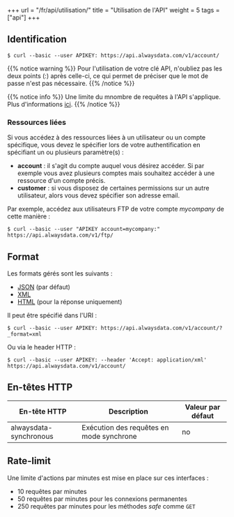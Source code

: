 +++
url = "/fr/api/utilisation/"
title = "Utilisation de l'API"
weight = 5
tags = ["api"]
+++

## Identification

```
$ curl --basic --user APIKEY: https://api.alwaysdata.com/v1/account/
```
{{% notice warning %}}
Pour l'utilisation de votre clé API, n'oubliez pas les deux points (:) après celle-ci, ce qui permet de préciser que le mot de passe n'est pas nécessaire.
{{% /notice %}}

{{% notice info %}}
Une limite du mnombre de requêtes à l'API s'applique. Plus d'informations [ici](#rate-limit).
{{% /notice %}}

### Ressources liées

Si vous accédez à des ressources liées à un utilisateur ou un compte spécifique, vous devez le spécifier lors de votre authentification en spécifiant un ou plusieurs
paramètre(s) :

  * **account** : il s'agit du compte auquel vous désirez accéder. Si par exemple
vous avez plusieurs comptes mais souhaitez accéder à une ressource d'un compte précis.
  * **customer** : si vous disposez de certaines permissions sur un autre utilisateur,
  alors vous devez spécifier son adresse email.

Par exemple, accédez aux utilisateurs FTP de votre compte *mycompany* de cette manière :

```
$ curl --basic --user "APIKEY account=mycompany:" https://api.alwaysdata.com/v1/ftp/
```

## Format

Les formats gérés sont les suivants :

  * [JSON](https://www.json.org/) (par défaut)
  * [XML](https://fr.wikipedia.org/wiki/Extensible_Markup_Language)
  * [HTML](https://fr.wikipedia.org/wiki/Hypertext_Markup_Language) (pour la réponse uniquement)

Il peut être spécifié dans l'URI :

```
$ curl --basic --user APIKEY: https://api.alwaysdata.com/v1/account/?_format=xml
```

Ou via le header HTTP :

```
$ curl --basic --user APIKEY: --header 'Accept: application/xml' https://api.alwaysdata.com/v1/account/
```

## En-têtes HTTP

| En-tête HTTP           | Description                              | Valeur par défaut |
|------------------------|------------------------------------------|-------------------|
| alwaysdata-synchronous | Exécution des requêtes en mode synchrone | no                |

## Rate-limit

Une limite d'actions par minutes est mise en place sur ces interfaces :

- 10 requêtes par minutes
- 50 requêtes par minutes pour les connexions permanentes
- 250 requêtes par minutes pour les méthodes *safe* comme `GET`
